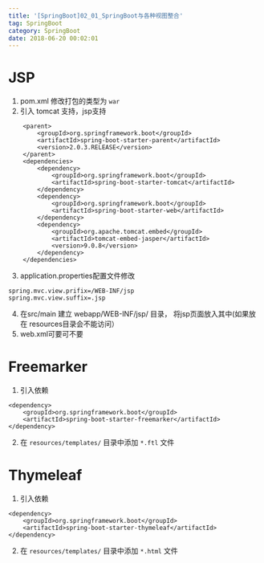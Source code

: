 ```yaml
---
title: '[SpringBoot]02_01_SpringBoot与各种视图整合'
tag: SpringBoot
category: SpringBoot
date: 2018-06-20 00:02:01
---
```



# JSP

1. pom.xml 修改打包的类型为 `war`
2. 引入 tomcat 支持，jsp支持
```
    <parent>
        <groupId>org.springframework.boot</groupId>
        <artifactId>spring-boot-starter-parent</artifactId>
        <version>2.0.3.RELEASE</version>
    </parent>
    <dependencies>
        <dependency>
            <groupId>org.springframework.boot</groupId>
            <artifactId>spring-boot-starter-tomcat</artifactId>
        </dependency>
        <dependency>
            <groupId>org.springframework.boot</groupId>
            <artifactId>spring-boot-starter-web</artifactId>
        </dependency>
        <dependency>
            <groupId>org.apache.tomcat.embed</groupId>
            <artifactId>tomcat-embed-jasper</artifactId>
            <version>9.0.8</version>
        </dependency>
    </dependencies>
```
3. application.properties配置文件修改
```
spring.mvc.view.prifix=/WEB-INF/jsp
spring.mvc.view.suffix=.jsp
```
4. 在src/main 建立 webapp/WEB-INF/jsp/  目录， 将jsp页面放入其中(如果放在 resources目录会不能访问）
5. web.xml可要可不要


# Freemarker

1. 引入依赖
```
<dependency>
    <groupId>org.springframework.boot</groupId>
    <artifactId>spring-boot-starter-freemarker</artifactId>
</dependency>
```
2. 在 `resources/templates/` 目录中添加 `*.ftl` 文件

# Thymeleaf

1. 引入依赖
```
<dependency>
    <groupId>org.springframework.boot</groupId>
    <artifactId>spring-boot-starter-thymeleaf</artifactId>
</dependency>
```
2. 在 `resources/templates/` 目录中添加 `*.html` 文件
